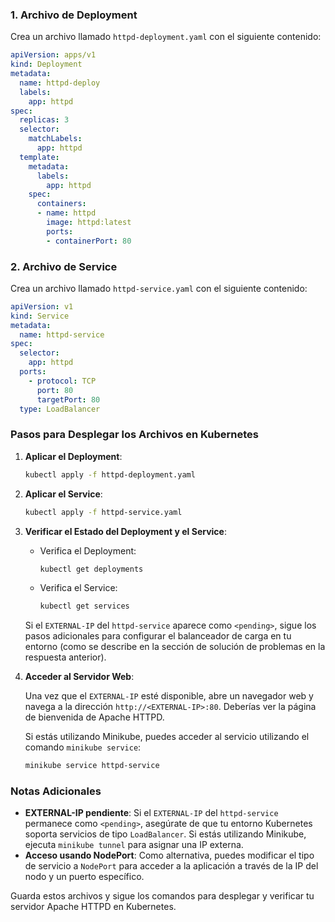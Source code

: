 
### 1. Archivo de Deployment

Crea un archivo llamado `httpd-deployment.yaml` con el siguiente contenido:

```yaml
apiVersion: apps/v1
kind: Deployment
metadata:
  name: httpd-deploy
  labels:
    app: httpd
spec:
  replicas: 3
  selector:
    matchLabels:
      app: httpd
  template:
    metadata:
      labels:
        app: httpd
    spec:
      containers:
      - name: httpd
        image: httpd:latest
        ports:
        - containerPort: 80
```

### 2. Archivo de Service

Crea un archivo llamado `httpd-service.yaml` con el siguiente contenido:

```yaml
apiVersion: v1
kind: Service
metadata:
  name: httpd-service
spec:
  selector:
    app: httpd
  ports:
    - protocol: TCP
      port: 80
      targetPort: 80
  type: LoadBalancer
```

### Pasos para Desplegar los Archivos en Kubernetes

1. **Aplicar el Deployment**:

    ```bash
    kubectl apply -f httpd-deployment.yaml
    ```

2. **Aplicar el Service**:

    ```bash
    kubectl apply -f httpd-service.yaml
    ```

3. **Verificar el Estado del Deployment y el Service**:

    - Verifica el Deployment:

        ```bash
        kubectl get deployments
        ```

    - Verifica el Service:

        ```bash
        kubectl get services
        ```

    Si el `EXTERNAL-IP` del `httpd-service` aparece como `<pending>`, sigue los pasos adicionales para configurar el balanceador de carga en tu entorno (como se describe en la sección de solución de problemas en la respuesta anterior).

4. **Acceder al Servidor Web**:

    Una vez que el `EXTERNAL-IP` esté disponible, abre un navegador web y navega a la dirección `http://<EXTERNAL-IP>:80`. Deberías ver la página de bienvenida de Apache HTTPD.

    Si estás utilizando Minikube, puedes acceder al servicio utilizando el comando `minikube service`:

    ```bash
    minikube service httpd-service
    ```

### Notas Adicionales

- **EXTERNAL-IP pendiente**: Si el `EXTERNAL-IP` del `httpd-service` permanece como `<pending>`, asegúrate de que tu entorno Kubernetes soporta servicios de tipo `LoadBalancer`. Si estás utilizando Minikube, ejecuta `minikube tunnel` para asignar una IP externa.
- **Acceso usando NodePort**: Como alternativa, puedes modificar el tipo de servicio a `NodePort` para acceder a la aplicación a través de la IP del nodo y un puerto específico.

Guarda estos archivos y sigue los comandos para desplegar y verificar tu servidor Apache HTTPD en Kubernetes.
